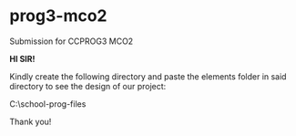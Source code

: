 # prog3-mco2
Submission for CCPROG3 MCO2


**HI SIR!**

Kindly create the following directory and paste the elements folder in said directory to see the design of our project:

C:\school-prog-files

Thank you!
